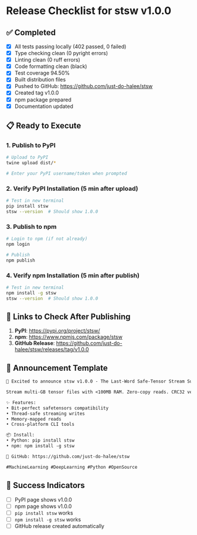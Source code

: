 # Release Checklist for stsw v1.0.0

## ✅ Completed
- [x] All tests passing locally (402 passed, 0 failed)
- [x] Type checking clean (0 pyright errors)
- [x] Linting clean (0 ruff errors) 
- [x] Code formatting clean (black)
- [x] Test coverage 94.50%
- [x] Built distribution files
- [x] Pushed to GitHub: https://github.com/just-do-halee/stsw
- [x] Created tag v1.0.0
- [x] npm package prepared
- [x] Documentation updated

## 📋 Ready to Execute

### 1. Publish to PyPI
```bash
# Upload to PyPI
twine upload dist/*

# Enter your PyPI username/token when prompted
```

### 2. Verify PyPI Installation (5 min after upload)
```bash
# Test in new terminal
pip install stsw
stsw --version  # Should show 1.0.0
```

### 3. Publish to npm
```bash
# Login to npm (if not already)
npm login

# Publish
npm publish
```

### 4. Verify npm Installation (5 min after publish)
```bash
# Test in new terminal
npm install -g stsw
stsw --version  # Should show 1.0.0
```

## 🔗 Links to Check After Publishing

1. **PyPI**: https://pypi.org/project/stsw/
2. **npm**: https://www.npmjs.com/package/stsw
3. **GitHub Release**: https://github.com/just-do-halee/stsw/releases/tag/v1.0.0

## 📢 Announcement Template

```markdown
🚀 Excited to announce stsw v1.0.0 - The Last-Word Safe-Tensor Stream Suite!

Stream multi-GB tensor files with <100MB RAM. Zero-copy reads. CRC32 verification.

✨ Features:
• Bit-perfect safetensors compatibility
• Thread-safe streaming writes
• Memory-mapped reads
• Cross-platform CLI tools

📦 Install:
• Python: pip install stsw
• npm: npm install -g stsw

🔗 GitHub: https://github.com/just-do-halee/stsw

#MachineLearning #DeepLearning #Python #OpenSource
```

## 🎉 Success Indicators
- [ ] PyPI page shows v1.0.0
- [ ] npm page shows v1.0.0  
- [ ] `pip install stsw` works
- [ ] `npm install -g stsw` works
- [ ] GitHub release created automatically